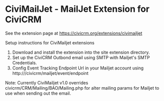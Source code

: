 CiviMailJet - MailJet Extension for CiviCRM 
===============================


See the extension page at https://civicrm.org/extensions/civimailjet

Setup instructions for CiviMailjet extensions

1. Download and install the extension into the site extension directory.
2. Set up the CiviCRM Outbond email using SMTP  with  Mailjet's SMTP Credentials.
3. Config Event Tracking Endpoint Url in your Mailjet account using http://<sites>/civicrm/mailjet/event/endpoint

Note: Currently CiviMailjet v1.0 overrides civicrm/CRM/Mailing/BAO/Mailing.php for alter mailing params for Mailjet to use when sending out the email.



